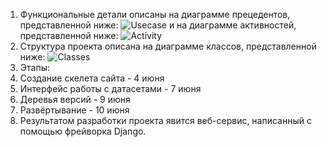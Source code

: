 1. Функциональные детали описаны на диаграмме прецедентов, представленной ниже:
![Usecase](https://drive.google.com/file/d/1HSeMM0WFd3qGRXpAmgd1GwLSOcE3EkXg/view?usp=sharing)
и на диаграмме активностей, представленной ниже:
![Activity](https://drive.google.com/file/d/1nueRIw9RtgOHEikFL3TcVQ3WDxBCgvoP/view?usp=sharing)
2. Структура проекта описана на диаграмме классов, представленной ниже:
![Classes](https://drive.google.com/file/d/1uy8VtKZX77QhkjTPZ_NYQ7G5EBjqNITz/view?usp=sharing)
3. Этапы:
  1. Создание скелета сайта - 4 июня
  2. Интерфейс работы с датасетами - 7 июня
  3. Деревья версий - 9 июня
  4. Развёртывание - 10 июня
4. Результатом разработки проекта явится веб-сервис, написанный с помощью фрейворка Django.

